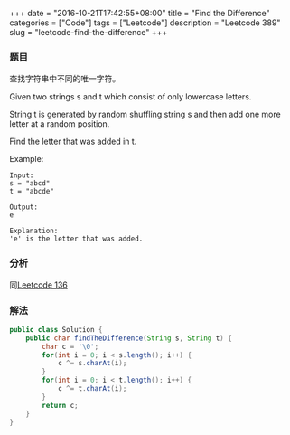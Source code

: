 +++
date = "2016-10-21T17:42:55+08:00"
title = "Find the Difference"
categories = ["Code"]
tags = ["Leetcode"]
description = "Leetcode 389"
slug = "leetcode-find-the-difference"
+++

### 题目

查找字符串中不同的唯一字符。

Given two strings s and t which consist of only lowercase letters.

String t is generated by random shuffling string s and then add one more letter at a random position.

Find the letter that was added in t.

Example:

```console
Input:
s = "abcd"
t = "abcde"

Output:
e

Explanation:
'e' is the letter that was added.
```

### 分析

同[Leetcode 136](/2016/10/19/leetcode-single-number/)

### 解法

```java
public class Solution {
    public char findTheDifference(String s, String t) {
        char c = '\0';
        for(int i = 0; i < s.length(); i++) {
            c ^= s.charAt(i);
        }
        for(int i = 0; i < t.length(); i++) {
            c ^= t.charAt(i);
        }
        return c;
    }
}
```
